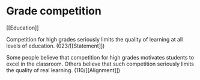 # Grade competition

[[Education]]

Competition for high grades seriously limits the quality of learning at all levels of education.
(023/[[Statement]])

Some people believe that competition for high grades motivates students to excel in the classroom.
Others believe that such competition seriously limits the quality of real learning.
(110/[[Alignment]])